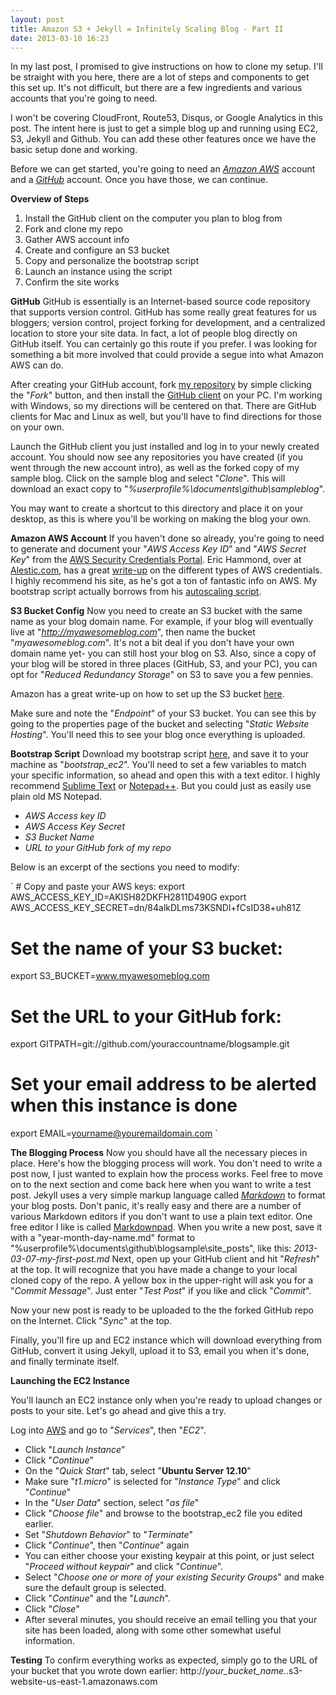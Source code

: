 ```yaml
---
layout: post
title: Amazon S3 + Jekyll = Infinitely Scaling Blog - Part II
date: 2013-03-10 16:23
---
```

In my last post, I promised to give instructions on how to clone my setup.  I'll be straight with you here, there are a lot of steps and components to get this set up. It's not difficult, but there are a few ingredients and various accounts that you're going to need.

I won't be covering CloudFront, Route53, Disqus, or Google Analytics in this post.  The intent here is just to get a simple blog up and running using EC2, S3, Jekyll and Github.  You can add these other features once we have the basic setup done and working.

Before we can get started, you're going to need an [*Amazon AWS*](http://aws.amazon.com/) account and a [*GitHub*](https://github.com/) account.  Once you have those, we can continue.

**Overview of Steps**
1. Install the GitHub client on the computer you plan to blog from
2. Fork and clone my repo
3. Gather AWS account info
4. Create and configure an S3 bucket
5. Copy and personalize the bootstrap script
6. Launch an instance using the script
7. Confirm the site works

**GitHub**
GitHub is essentially is an Internet-based source code repository that supports version control.  GitHub has some really great features for us bloggers; version control, project forking for development, and a centralized location to store your site data.  In fact, a lot of people blog directly on GitHub itself.  You can certainly go this route if you prefer. I was looking for something a bit more involved that could provide a segue into what Amazon AWS can do.

After creating your GitHub account, fork [my repository](https://github.com/Tacplan/blogsample) by simple clicking the "*Fork*" button, and then install the [GitHub client](http://github-windows.s3.amazonaws.com/GitHubSetup.exe) on your PC.  I'm working with Windows, so my directions will be centered on that.  There are GitHub clients for Mac and Linux as well, but you'll have to find directions for those on your own.

Launch the GitHub client you just installed and log in to your newly created account.  You should now see any repositories you have created (if you went through the new account intro), as well as the forked copy of my sample blog.  Click on the sample blog and select "*Clone*".  This will download an exact copy to "*%userprofile%\documents\github\sampleblog*".

You may want to create a shortcut to this directory and place it on your desktop, as this is where you'll be working on making the blog your own.


**Amazon AWS Account**
If you haven't done so already, you're going to need to generate and document your "*AWS Access Key ID*" and "*AWS Secret Key*" from the [AWS Security Credentials Portal](https://portal.aws.amazon.com/gp/aws/securityCredentials). Eric Hammond, over at [Alestic.com](http://alestic.com), has a great [write-up](http://alestic.com/2009/11/ec2-credentials) on the different types of AWS credentials. I highly recommend his site, as he's got a ton of fantastic info on AWS.  My bootstrap script actually borrows from his [autoscaling script](http://alestic.com/2011/11/ec2-schedule-instance).

**S3 Bucket Config**
Now you need to create an S3 bucket with the same name as your blog domain name. For example, if your blog will eventually live at "*http://myawesomeblog.com*", then name the bucket "*myawesomeblog.com*". It's not a bit deal if you don't have your own domain name yet- you can still host your blog on S3. Also, since a copy of your blog will be stored in three places (GitHub, S3, and your PC), you can opt for "*Reduced Redundancy Storage*" on S3 to save you a few pennies.

Amazon has a great write-up on how to set up the S3 bucket [here](http://docs.aws.amazon.com/AmazonS3/latest/dev/WebsiteHosting.html).

Make sure and note the "*Endpoint*" of your S3 bucket.  You can see this by going to the properties page of the bucket and selecting "*Static Website Hosting*".  You'll need this to see your blog once everything is uploaded.

**Bootstrap Script**
Download my bootstrap script [here](http://www.tacplan.com/bootstrap_ec2), and save it to your machine as "*bootstrap_ec2*".  You'll need to set a few variables to match your specific information, so ahead and open this with a text editor.  I highly recommend [Sublime Text](http://www.sublimetext.com/) or [Notepad++](http://notepad-plus-plus.org/). But you could just as easily use plain old MS Notepad. 

- *AWS Access key ID*
- *AWS Access Key Secret*
- *S3 Bucket Name*
- *URL to your GitHub fork of my repo*

Below is an excerpt of the sections you need to modify:

` # Copy and paste your AWS keys:
export AWS_ACCESS_KEY_ID=AKISH82DKFH2811D490G
export AWS_ACCESS_KEY_SECRET=dn/84alkDLms73KSNDl+fCsID38+uh81Z

# Set the name of your S3 bucket:
export S3_BUCKET=www.myawesomeblog.com

# Set the URL to your GitHub fork:
export GITPATH=git://github.com/youraccountname/blogsample.git

# Set your email address to be alerted when this instance is done
export EMAIL=yourname@youremaildomain.com `
 
**The Blogging Process**
Now you should have all the necessary pieces in place. Here's how the blogging process will work. You don't need to write a post now, I just wanted to explain how the process works. Feel free to move on to the next section and come back here when you want to write a test post.
Jekyll uses a very simple markup language called [*Markdown*](http://en.wikipedia.org/wiki/Markdown) to format your blog posts.  Don't panic, it's really easy and there are a number of various Markdown editors if you don't want to use a plain text editor.  One free editor I like is called [Markdownpad](http://www.markdownpad.com).
When you write a new post, save it with a "year-month-day-name.md" format to "%userprofile%\documents\github\blogsample\site\_posts", like this: *2013-03-07-my-first-post.md*
Next, open up your GitHub client and hit "*Refresh*" at the top.  It will recognize that you have made a change to your local cloned copy of the repo.  A yellow box in the upper-right will ask you for a "*Commit Message*".  Just enter "*Test Post*" if you like and click "*Commit*".

Now your new post is ready to be uploaded to the the forked GitHub repo on the Internet.  Click "*Sync*" at the top.

Finally, you'll fire up and EC2 instance which will download everything from GitHub, convert it using Jekyll, upload it to S3, email you when it's done, and finally terminate itself.


**Launching the EC2 Instance**

You'll launch an EC2 instance only when you're ready to upload changes or posts to your site.  Let's go ahead and give this a try.

Log into [AWS](http://aws.amazon.com) and go to "*Services*", then "*EC2*".
- Click "*Launch Instance*"
- Click "*Continue*"
- On the "*Quick Start*" tab, select "**Ubuntu Server 12.10**"
- Make sure "*t1.micro*" is selected for "*Instance Type*" and click "*Continue*"
- In the "*User Data*" section, select "*as file*"
- Click "*Choose file*" and browse to the bootstrap_ec2 file you edited earlier.
- Set "*Shutdown Behavior*" to "*Terminate*"
- Click "*Continue*", then "*Continue*" again
- You can either choose your existing keypair at this point, or just select "*Proceed without keypair*" and click "*Continue*".
- Select "*Choose one or more of your existing Security Groups*" and make sure the default group is selected.
- Click "*Continue*" and the "*Launch*".
- Click "*Close*"
- After several minutes, you should receive an email telling you that your site has been loaded, along with some other somewhat useful information.
 
**Testing**
To confirm everything works as expected, simply go to the URL of your bucket that you wrote down earlier: http://*your_bucket_name*..s3-website-us-east-1.amazonaws.com